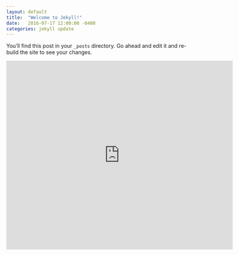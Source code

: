 ```yaml
---
layout: default
title:  "Welcome to Jekyll!"
date:   2016-07-17 12:00:00 -0400
categories: jekyll update
---
```

You’ll find this post in your `_posts` directory. Go ahead and edit it and re-build the site to see your changes.

<iframe src="https://zenitmapas.github.io/maps/juchi%202.html" style="border: none; width: 600px; height: 500px"></iframe>
